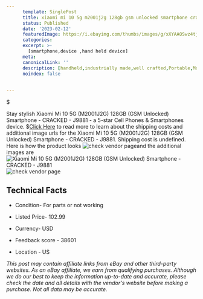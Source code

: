 ```yaml
---
      template: SinglePost
      title: xiaomi mi 10 5g m2001j2g 128gb gsm unlocked smartphone cracked j9881
      status: Published
      date: '2023-02-12'
      featuredImage: https://i.ebayimg.com/thumbs/images/g/xXYAAOSwz4tj45xS/s-l225.jpg
      categories: 
      excerpt: >-
        [smartphone,device ,hand held device]
      meta:
      canonicalLink: ''
      description: [handheld,industrially made,well crafted,Portable,Mobile,Compact,Convenient,Lightweight,Maneuverable,Man-portable,Miniature,Carriable,Hand-held,Light,Holdable,Transportable,Mobile device,Pocket-sized,On-the-go,Wireless,Cordless,Compact size,Convenient size, smartphone,device ,hand held device]
      noindex: false
      
        
---
```

$

Stay stylish Xiaomi Mi 10 5G (M2001J2G) 128GB (GSM Unlocked) Smartphone - CRACKED - J9881 - a 5-star Cell Phones & Smartphones device.
$[Click Here](https://www.ebay.com/itm/144935970128?hash=item21bedb6550%3Ag%3AxXYAAOSwz4tj45xS&amdata=enc%3AAQAHAAAA4BuOvVnYBHBrF%2FOB5q%2BPRvMYfrct16MkaRdtWj%2FjP8m4IqCYnqlMvLgaCRov7hr41utJeQhTRYx%2Fri1idHEr%2Fij5DH%2BWX9UueMyscV8BHSPT2glyMnsr27L%2FhB7AEJhJQ71ZYjAekMvIWLiuCqBJobP6%2B%2FXm0QIlJp9sbc3KizZu%2BLHDhB%2FJOfF8BN6ypYkCDr04Vcjijgdo%2BZwScNYgOGddC0c5ccHv0E2nbYiI%2B7ud%2FYNH1DlC%2FHzMhXwJqzV1neVK40JjE9TvT8wb8t8Ea69QQp8t08i1t7G3uBTYq1YB&mkevt=1&mkcid=1&mkrid=711-53200-19255-0&campid=%253CePNCampaignId%253E&customid=%253CreferenceId%253E&toolid=10049) to read more to learn about the shipping costs and additional image urls for the Xiaomi Mi 10 5G (M2001J2G) 128GB (GSM Unlocked) Smartphone - CRACKED - J9881. Shipping cost is undefined. Here is how the product looks ![check vendor page](https://i.ebayimg.com/thumbs/images/g/xXYAAOSwz4tj45xS/s-l225.jpg)and the additional images are![Xiaomi Mi 10 5G (M2001J2G) 128GB (GSM Unlocked) Smartphone - CRACKED - J9881](https://i.ebayimg.com/images/g/xXYAAOSwz4tj45xS/s-l1600.jpg)![check vendor page](https://origin-galleryplus.ebayimg.com/ws/web/144935970128_2_0_1/225x225.jpg,https://origin-galleryplus.ebayimg.com/ws/web/144935970128_3_0_1/225x225.jpg,https://origin-galleryplus.ebayimg.com/ws/web/144935970128_4_0_1/225x225.jpg,https://origin-galleryplus.ebayimg.com/ws/web/144935970128_5_0_1/225x225.jpg,https://origin-galleryplus.ebayimg.com/ws/web/144935970128_6_0_1/225x225.jpg,https://origin-galleryplus.ebayimg.com/ws/web/144935970128_7_0_1/225x225.jpg,https://origin-galleryplus.ebayimg.com/ws/web/144935970128_8_0_1/225x225.jpg)



 ## Technical Facts 



     
      

 - Condition- For parts or not working 


      

 - Listed Price- 102.99 


      

 - Currency- USD 


      

 - Feedback score - 38601 


      

 - Location - US 


      
      

 *_This post may contain affiliate links from eBay and other third-party websites. As an eBay affiliate, we earn from qualifying purchases. Although we do our best to keep the information up-to-date and accurate, please check the date and all details with the vendor's website before making a purchase. Not all data may be accurate._*






